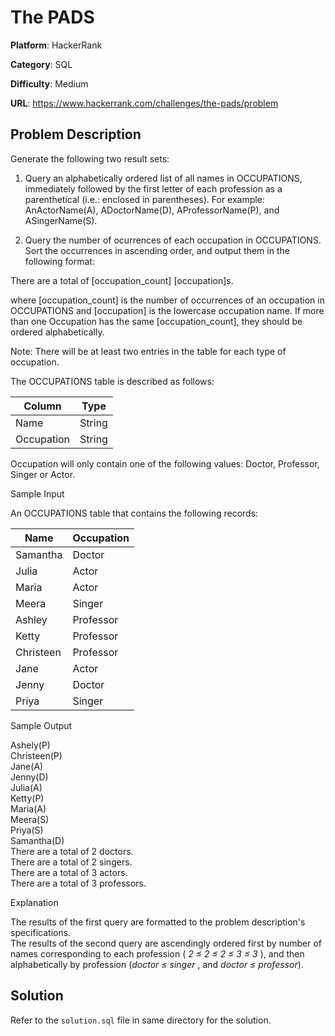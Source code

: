 # The PADS

**Platform**: HackerRank

**Category**: SQL

**Difficulty**: Medium

**URL**: https://www.hackerrank.com/challenges/the-pads/problem

## Problem Description

Generate the following two result sets:

1. Query an alphabetically ordered list of all names in OCCUPATIONS, immediately followed by the first letter of each profession as a parenthetical (i.e.: enclosed in parentheses). For example: AnActorName(A), ADoctorName(D), AProfessorName(P), and ASingerName(S).

2. Query the number of ocurrences of each occupation in OCCUPATIONS. Sort the occurrences in ascending order, and output them in the following format:

There are a total of [occupation_count] [occupation]s.

where [occupation_count] is the number of occurrences of an occupation in OCCUPATIONS and [occupation] is the lowercase occupation name. If more than one Occupation has the same [occupation_count], they should be ordered alphabetically.

Note: There will be at least two entries in the table for each type of occupation.

The OCCUPATIONS table is described as follows:

| Column | Type |
|-|-|
| Name | String |
| Occupation | String |

Occupation will only contain one of the following values: Doctor, Professor, Singer or Actor.

Sample Input

An OCCUPATIONS table that contains the following records:

| Name | Occupation |
|-|-|
| Samantha | Doctor |
| Julia | Actor |
| Maria | Actor |
| Meera | Singer |
| Ashley | Professor |
| Ketty | Professor |
| Christeen | Professor |
| Jane | Actor |
| Jenny | Doctor |
| Priya | Singer |

Sample Output

Ashely(P)  
Christeen(P)  
Jane(A)  
Jenny(D)  
Julia(A)  
Ketty(P)  
Maria(A)  
Meera(S)  
Priya(S)  
Samantha(D)  
There are a total of 2 doctors.  
There are a total of 2 singers.  
There are a total of 3 actors.  
There are a total of 3 professors.  

Explanation

The results of the first query are formatted to the problem description's specifications.  
The results of the second query are ascendingly ordered first by number of names corresponding to each profession ( *2 &le; 2 &le; 2 &le; 3 &le; 3* ), and then alphabetically by profession (*doctor &le; singer* , and *doctor &le; professor*).

## Solution

Refer to the `solution.sql` file in same directory for the solution.